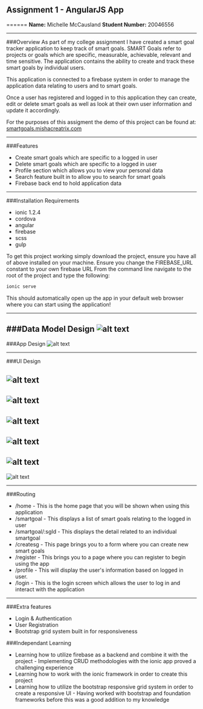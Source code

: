 ## Assignment 1 - AngularJS App
======
**Name:** Michelle McCausland
**Student Number:** 20046556

------

###Overview
As part of my college assignment I have created a smart goal tracker application to keep track of smart goals. SMART Goals refer to projects or goals which are specific, measurable, achievable, relevant and time sensitive. The application contains the ability to create and track these smart goals by individual users.

This application is connected to a firebase system in order to manage the application data relating to users and to smart goals.

Once a user has registered and logged in to this application they can create, edit or delete smart goals as well as look at their own user information and update it accordingly.

For the purposes of this assigment the demo of this project can be found at:
[smartgoals.mishacreatrix.com](http://smartgoals.mishacreatrix.com/#/app/home)

------

###Features
+ Create smart goals which are specific to a logged in user
+ Delete smart goals which are specific to a logged in user
+ Profile section which allows you to view your personal data
+ Search feature built in to allow you to search for smart goals
+ Firebase back end to hold application data

------

###Installation Requirements
+ ionic 1.2.4
+ cordova
+ angular
+ firebase
+ scss
+ gulp

To get this project working simply download the project, ensure you have all of above installed on your machine.
Ensure you change the FIREBASE_URL constant to your own firebase URL
From the command line navigate to the root of the project and type the following:


```javascript
ionic serve
```

This should automatically open up the app in your default web browser where you can start using the application!

------

###Data Model Design
![alt text](https://github.com/mishacreatrix/smartgoalproject/blob/master/projectFiles/smartgoaldiagram.png "Data Model Design")
------

###App Design
![alt text](https://github.com/mishacreatrix/smartgoalproject/blob/master/projectFiles/Diagram.png "App Design")

------

###UI Design

![alt text](https://github.com/mishacreatrix/smartgoalproject/blob/master/projectFiles/homepage.PNG "Home Screen")
------
![alt text](https://github.com/mishacreatrix/smartgoalproject/blob/master/projectFiles/loginpage.PNG "Login Screen")
------
![alt text](https://github.com/mishacreatrix/smartgoalproject/blob/master/projectFiles/profile.PNG "Profile Screen")
------
![alt text](https://github.com/mishacreatrix/smartgoalproject/blob/master/projectFiles/register.PNG "Register Screen")
------
![alt text](https://github.com/mishacreatrix/smartgoalproject/blob/master/projectFiles/smartgoals.PNG "Smartgoals Screen")
------
![alt text](https://github.com/mishacreatrix/smartgoalproject/blob/master/projectFiles/individsmartgoal.PNG "Individual Smart Goal Screen")


------

###Routing

+ /home - This is the home page that you will be shown when using this application
+ /smartgoal - This displays a list of smart goals relating to the logged in user
+ /smartgoal/:sgId - This displays the detail related to an individual smartgoal
+ /createsg - This page brings you to a form where you can create new smart goals
+ /register - This brings you to a page where you can register to begin using the app
+ /profile - This will display the user's information based on logged in user.
+ /login - This is the login screen which allows the user to log in and interact with the application

------

###Extra features
+ Login & Authentication
+ User Registration
+ Bootstrap grid system built in for responsiveness

###Independant Learning
+ Learning how to utilize firebase as a backend and combine it with the project - Implementing CRUD methodologies with the ionic app proved a challenging experience
+ Learning how to work with the ionic framework in order to create this project
+ Learning how to utilize the bootstrap responsive grid system in order to create a responsive UI - Having worked with bootstrap and foundation frameworks before this was a good addition to my knowledge
